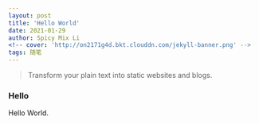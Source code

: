 ```yaml
---
layout: post
title: 'Hello World'
date: 2021-01-29
author: Spicy Mix Li
<!-- cover: 'http://on2171g4d.bkt.clouddn.com/jekyll-banner.png' -->
tags: 随笔
---
```


> Transform your plain text into static websites and blogs.

### Hello

Hello World.